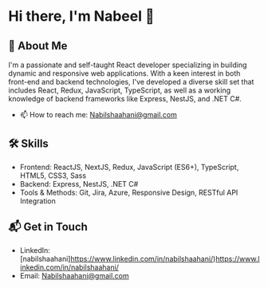 # Hi there, I'm Nabeel 👋

## 🚀 About Me
I'm a passionate and self-taught React developer specializing in building dynamic and responsive web applications. With a keen interest in both front-end and backend technologies, I've developed a diverse skill set that includes React, Redux, JavaScript, TypeScript, as well as a working knowledge of backend frameworks like Express, NestJS, and .NET C#.

- 📫 How to reach me: Nabilshaahani@gmail.com

## 🛠 Skills
- Frontend: ReactJS, NextJS, Redux, JavaScript (ES6+), TypeScript, HTML5, CSS3, Sass
- Backend: Express, NestJS, .NET C#
- Tools & Methods: Git, Jira, Azure, Responsive Design, RESTful API Integration

## 📬 Get in Touch
- LinkedIn: [nabilshaahani]https://www.linkedin.com/in/nabilshaahani/)https://www.linkedin.com/in/nabilshaahani/
- Email: Nabilshaahani@gmail.com

